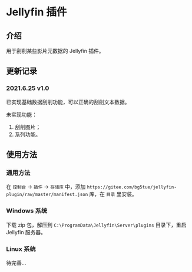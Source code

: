 # Jellyfin 插件

## 介绍

用于刮削某些影片元数据的 Jellyfin 插件。

## 更新记录

### 2021.6.25 v1.0

已实现基础数据刮削功能，可以正确的刮削文本数据。

未实现功能：

1. 刮削图片；
2. 系列功能。

## 使用方法

### 通用方法

在 `控制台` -> `插件` -> `存储库` 中，添加 `https://gitee.com/bg5tue/jellyfin-plugin/raw/master/manifest.json` 库，在 `目录` 里安装。

### Windows 系统

下载 zip 包，解压到 `C:\ProgramData\Jellyfin\Server\plugins` 目录下，重启 Jellyfin 服务器。

### Linux 系统

待完善...

